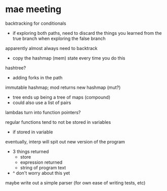 # mae meeting

backtracking for conditionals
- if exploring both paths, need to discard the things you learned from the true
  branch when exploring the false branch

apparently almost always need to backtrack
- copy the hashmap (mem) state every time you do this

hashtree?
- adding forks in the path

immutable hashmap; mod returns new hashmap (mut?)
- tree ends up being a tree of maps (compound)
- could also use a list of pairs

lambdas turn into function pointers?

regular functions tend to not be stored in variables
- if stored in variable

eventually, interp will spit out new version of the program
- 3 things returned
    - store
    - expression returned
    - string of program text
- ^ don't worry about this yet

maybe write out a simple parser (for own ease of writing tests, etc)
